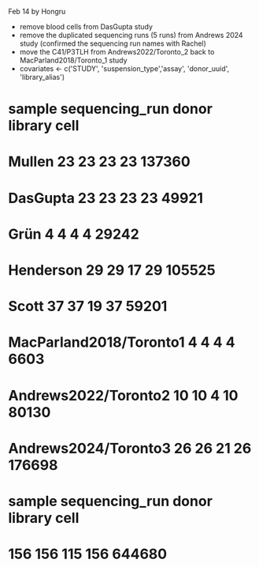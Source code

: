 Feb 14 by Hongru

- remove blood cells from DasGupta study
- remove the duplicated sequencing runs (5 runs) from Andrews 2024 study (confirmed the sequencing run names with Rachel)
- move the C41/P3TLH from Andrews2022/Toronto_2 back to MacParland2018/Toronto_1 study
- covariates <- c('STUDY', 'suspension_type','assay', 'donor_uuid', 'library_alias')

#                         sample sequencing_run donor library   cell
# Mullen                      23             23    23      23 137360
# DasGupta                    23             23    23      23  49921
# Grün                        4              4     4       4  29242
# Henderson                   29             29    17      29 105525
# Scott                       37             37    19      37  59201
# MacParland2018/Toronto1      4              4     4       4   6603
# Andrews2022/Toronto2        10             10     4      10  80130
# Andrews2024/Toronto3        26             26    21      26 176698

# sample sequencing_run          donor        library           cell
#    156            156            115            156         644680
